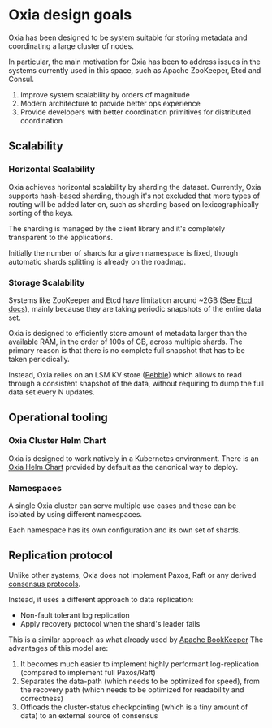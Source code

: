 
# Oxia design goals

Oxia has been designed to be system suitable for storing metadata and coordinating a large cluster of nodes.

In particular, the main motivation for Oxia has been to address issues in the systems currently used in this space, 
such as Apache ZooKeeper, Etcd and Consul.

 1. Improve system scalability by orders of magnitude
 2. Modern architecture to provide better ops experience
 3. Provide developers with better coordination primitives for distributed coordination

## Scalability

### Horizontal Scalability

Oxia achieves horizontal scalability by sharding the dataset.  Currently, Oxia supports hash-based sharding, though it's
not excluded that more types of routing will be added later on, such as sharding based on lexicographically sorting of
the keys.

The sharding is managed by the client library and it's completely transparent to the applications.

Initially the number of shards for a given namespace is fixed, though automatic shards splitting is already on the
roadmap.

### Storage Scalability

Systems like ZooKeeper and Etcd have limitation around ~2GB (See
[Etcd docs](https://etcd.io/docs/v3.5/dev-guide/limit/#storage-size-limit)), mainly because they are taking periodic snapshots of the entire data set.

Oxia is designed to efficiently store amount of metadata larger than the available RAM, in the order of 100s of GB, 
across multiple shards. The primary reason is that there is no complete full snapshot that has to be taken periodically.

Instead, Oxia relies on an LSM KV store ([Pebble](https://github.com/cockroachdb/pebble)) which allows to read through
a consistent snapshot of the data, without requiring to dump the full data set every N updates.

## Operational tooling

### Oxia Cluster Helm Chart

Oxia is designed to work natively in a Kubernetes environment. There is an [Oxia Helm Chart](../deployment/k8s-deploy.md) provided
by default as the canonical way to deploy.

### Namespaces

A single Oxia cluster can serve multiple use cases and these can be isolated by using different namespaces. 

Each namespace has its own configuration and its own set of shards.

## Replication protocol

Unlike other systems, Oxia does not implement Paxos, Raft or any derived [consensus protocols](https://en.wikipedia.org/wiki/Consensus_(computer_science)).

Instead, it uses a different approach to data replication: 

 * Non-fault tolerant log replication
 * Apply recovery protocol when the shard's leader fails

This is a similar approach as what already used by [Apache BookKeeper](https://bookkeeper.apache.org/docs/development/protocol)
The advantages of this model are:

 1. It becomes much easier to implement highly performant log-replication (compared to implement full Paxos/Raft)
 2. Separates the data-path (which needs to be optimized for speed), from the recovery path (which needs to be
    optimized for readability and correctness)
 3. Offloads the cluster-status checkpointing (which is a tiny amount of data) to an external source of consensus 

